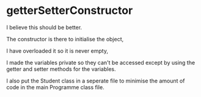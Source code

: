 # getterSetterConstructor
I believe this should be better.

The constructor is there to initialise the object, 

I have overloaded it so it is never empty, 

I made the variables private so they can't be accessed except by using the getter and setter methods for the variables.

I also put the Student class in a seperate file to minimise the amount of code in the main Programme class file.
